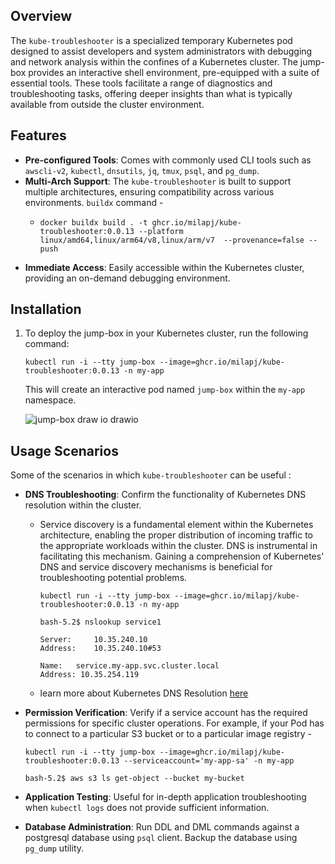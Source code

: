 ## Overview

The `kube-troubleshooter` is a specialized temporary Kubernetes pod designed to assist developers and system administrators with debugging and network analysis within the confines of a Kubernetes cluster. The jump-box provides an interactive shell environment, pre-equipped with a suite of essential tools. These tools facilitate a range of diagnostics and troubleshooting tasks, offering deeper insights than what is typically available from outside the cluster environment.

## Features

- **Pre-configured Tools**: Comes with commonly used CLI tools such as `awscli-v2`, `kubectl`, `dnsutils`, `jq`, `tmux`, `psql`, and `pg_dump`.
- **Multi-Arch Support**: The `kube-troubleshooter` is built to support multiple architectures, ensuring compatibility across various environments. `buildx` command - 
  - ```shell
    docker buildx build . -t ghcr.io/milapj/kube-troubleshooter:0.0.13 --platform linux/amd64,linux/arm64/v8,linux/arm/v7  --provenance=false --push
    ```
- **Immediate Access**: Easily accessible within the Kubernetes cluster, providing an on-demand debugging environment.

## Installation

1. To deploy the jump-box in your Kubernetes cluster, run the following command:

    ```shell
    kubectl run -i --tty jump-box --image=ghcr.io/milapj/kube-troubleshooter:0.0.13 -n my-app
    ```

   This will create an interactive pod named `jump-box` within the `my-app` namespace.

   ![jump-box draw io drawio](https://github.com/milapj/kube-troubleshooter/assets/9828402/ad75ac8f-b666-4d91-a5ba-20470afe38bf)

## Usage Scenarios

Some of the scenarios in which `kube-troubleshooter` can be useful :

- **DNS Troubleshooting**: Confirm the functionality of Kubernetes DNS resolution within the cluster.

  - Service discovery is a fundamental element within the Kubernetes architecture, enabling the proper distribution of incoming traffic to the appropriate workloads within the cluster. DNS is instrumental in facilitating this mechanism. Gaining a comprehension of Kubernetes' DNS and service discovery mechanisms is beneficial for troubleshooting potential problems.

    ```shell
    kubectl run -i --tty jump-box --image=ghcr.io/milapj/kube-troubleshooter:0.0.13 -n my-app

    bash-5.2$ nslookup service1

    Server:		10.35.240.10
    Address:	10.35.240.10#53

    Name:	service.my-app.svc.cluster.local
    Address: 10.35.254.119
    ```
  - learn more about Kubernetes DNS Resolution [here](https://kubernetes.io/docs/tasks/administer-cluster/dns-debugging-resolution/)


- **Permission Verification**: Verify if a service account has the required permissions for specific cluster operations. For example, if your Pod has to connect to a particular S3 bucket or to a particular image registry -
    ```shell
    kubectl run -i --tty jump-box --image=ghcr.io/milapj/kube-troubleshooter:0.0.13 --serviceaccount='my-app-sa' -n my-app
    
    bash-5.2$ aws s3 ls get-object --bucket my-bucket
    ```
- **Application Testing**: Useful for in-depth application troubleshooting when `kubectl logs` does not provide sufficient information. 

- **Database Administration**: Run DDL and DML commands against a postgresql database using `psql` client. Backup the database using `pg_dump` utility.

